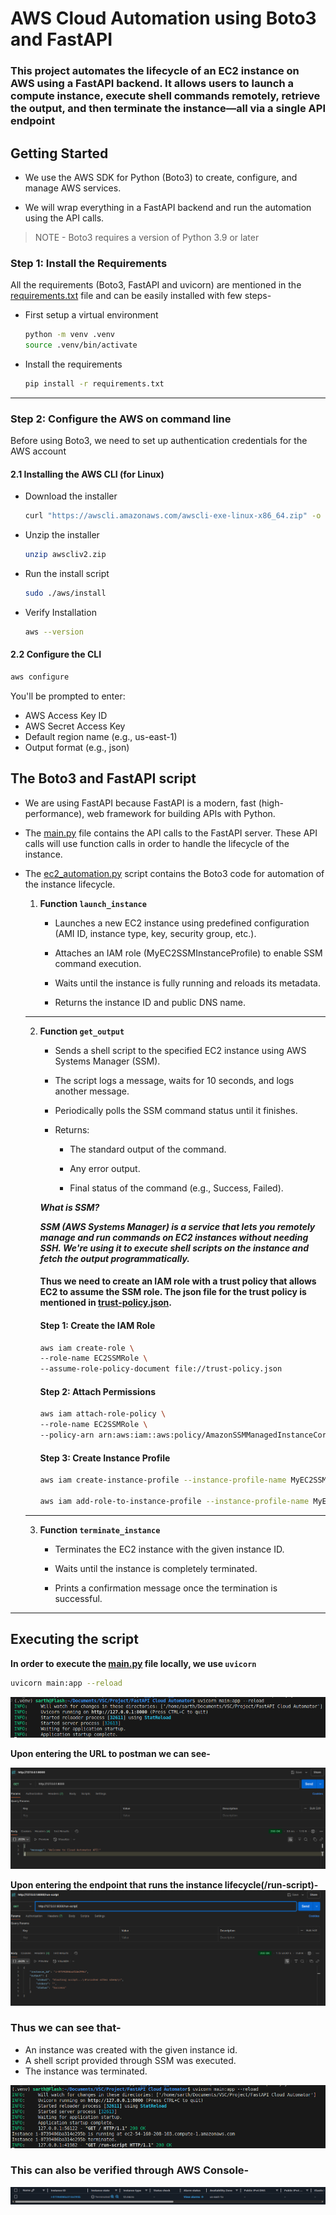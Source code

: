 # AWS Cloud Automation using Boto3 and FastAPI
### This project automates the lifecycle of an EC2 instance on AWS using a FastAPI backend. It allows users to launch a compute instance, execute shell commands remotely, retrieve the output, and then terminate the instance—all via a single API endpoint
## Getting Started
- We use the AWS SDK for Python (Boto3) to create, configure, and manage AWS services.

- We will wrap everything in a FastAPI backend and run the automation using the API calls.

> NOTE -  Boto3 requires a version of Python 3.9 or later 

### Step 1: Install the Requirements
All the requirements (Boto3, FastAPI and uvicorn) are mentioned in the [requirements.txt](./requirements.txt) file and can be easily installed with few steps- 
  - First setup a virtual environment
    ```sh
    python -m venv .venv
    source .venv/bin/activate
    ```
  - Install the requirements
    ```sh
    pip install -r requirements.txt
    ```
---
### Step 2: Configure the AWS on command line
Before using Boto3, we need to set up authentication credentials for the AWS account 

#### 2.1 Installing the AWS CLI (for Linux) 
   - Download the installer 
     ```sh
     curl "https://awscli.amazonaws.com/awscli-exe-linux-x86_64.zip" -o "awscliv2.zip"
     ```
   - Unzip the installer 
     ```sh
     unzip awscliv2.zip
     ```
   - Run the install script
     ```sh
     sudo ./aws/install
     ```
   - Verify Installation
     ```sh
     aws --version
     ```
#### 2.2 Configure the CLI 
```sh
aws configure
``` 

You'll be prompted to enter: 
- AWS Access Key ID
- AWS Secret Access Key
- Default region name (e.g., us-east-1)
- Output format (e.g., json)

## The Boto3 and FastAPI script
- We are using FastAPI because FastAPI is a modern, fast (high-performance), web framework for building APIs with Python.

- The [main.py](./main.py) file contains the API calls to the FastAPI server. These API calls will use function calls in order to handle the lifecycle of the instance.

- The [ec2_automation.py](./ec2_automation.py) script contains the Boto3 code for automation of the instance lifecycle.

    1. **Function `launch_instance`**
        - Launches a new EC2 instance using predefined configuration (AMI ID, instance type, key, security group, etc.).

        - Attaches an IAM role (MyEC2SSMInstanceProfile) to enable SSM command execution.

        - Waits until the instance is fully running and reloads its metadata.

        - Returns the instance ID and public DNS name.

    ---

    2. **Function `get_output`**
        - Sends a shell script to the specified EC2 instance using AWS Systems Manager (SSM).

        - The script logs a message, waits for 10 seconds, and logs another message.

        - Periodically polls the SSM command status until it finishes.

        - Returns:

            - The standard output of the command.

            - Any error output.

            - Final status of the command (e.g., Success, Failed).
        
        ***What is SSM?***

        ***SSM (AWS Systems Manager) is a service that lets you remotely manage and run commands on EC2 instances without needing SSH.
        We're using it to execute shell scripts on the instance and fetch the output programmatically.***

        #### Thus we need to create an IAM role with a trust policy that allows EC2 to assume the SSM role. The json file for the trust policy is mentioned in [trust-policy.json](./trust-policy.json).

        #### Step 1: Create the IAM Role
        ```sh
        aws iam create-role \
        --role-name EC2SSMRole \
        --assume-role-policy-document file://trust-policy.json
        ```
        #### Step 2: Attach Permissions
        ```sh
        aws iam attach-role-policy \
        --role-name EC2SSMRole \
        --policy-arn arn:aws:iam::aws:policy/AmazonSSMManagedInstanceCore
        ```
        #### Step 3: Create Instance Profile
        ```sh
        aws iam create-instance-profile --instance-profile-name MyEC2SSMInstanceProfile

        aws iam add-role-to-instance-profile --instance-profile-name MyEC2SSMInstanceProfile --role-name EC2SSMRole

        ```

    ---
    3. **Function `terminate_instance`**
        - Terminates the EC2 instance with the given instance ID.

        - Waits until the instance is completely terminated.

        - Prints a confirmation message once the termination is successful.
---
## Executing the script
**In order to execute the [main.py](./main.py) file locally, we use `uvicorn`**
```sh
uvicorn main:app --reload
```
![uvicorn execution image](./images/uvicorn-execution.png)

**Upon entering the URL to postman we can see-**

![root request image](./images/root-request.png)

**Upon entering the endpoint that runs the instance lifecycle(/run-script)-**
![run the instance lifecycle](./images/run-script.png)

### Thus we can see that- 
- An instance was created with the given instance id. 
- A shell script provided through SSM was executed. 
- The instance was terminated.

![](./images/uvicorn-2.png)

### This can also be verified through AWS Console- 
![aws console image verification](./images/aws-console.png)